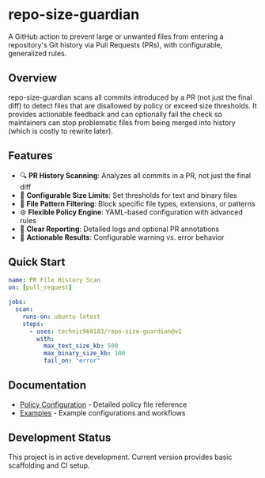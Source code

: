 # repo-size-guardian

A GitHub action to prevent large or unwanted files from entering a repository's Git history via Pull Requests (PRs), with configurable, generalized rules.

## Overview

repo-size-guardian scans all commits introduced by a PR (not just the final diff) to detect files that are disallowed by policy or exceed size thresholds. It provides actionable feedback and can optionally fail the check so maintainers can stop problematic files from being merged into history (which is costly to rewrite later).

## Features

- 🔍 **PR History Scanning**: Analyzes all commits in a PR, not just the final diff
- 📏 **Configurable Size Limits**: Set thresholds for text and binary files
- 🚫 **File Pattern Filtering**: Block specific file types, extensions, or patterns  
- ⚙️ **Flexible Policy Engine**: YAML-based configuration with advanced rules
- 📝 **Clear Reporting**: Detailed logs and optional PR annotations
- 🎯 **Actionable Results**: Configurable warning vs. error behavior

## Quick Start

```yaml
name: PR File History Scan
on: [pull_request]

jobs:
  scan:
    runs-on: ubuntu-latest
    steps:
      - uses: technic960183/repo-size-guardian@v1
        with:
          max_text_size_kb: 500
          max_binary_size_kb: 100
          fail_on: "error"
```

## Documentation

- [Policy Configuration](docs/policy-schema.md) - Detailed policy file reference
- [Examples](docs/examples.md) - Example configurations and workflows

## Development Status

This project is in active development. Current version provides basic scaffolding and CI setup.
